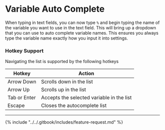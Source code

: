 # Variable Auto Complete

When typing in text fields, you can now type `%` and begin typing the name of the variable you want to use in the text field. This will bring up a dropdown that you can use to auto complete variable names. This ensures you always type the variable name exactly how you input it into settings.

### Hotkey Support

Navigating the list is supported by the following hotkeys

| Hotkey       | Action                                    |
| ------------ | ----------------------------------------- |
| Arrow Down   | Scrolls down in the list                  |
| Arrow Up     | Scrolls up in the list                    |
| Tab or Enter | Accepts the selected variable in the list |
| Escape       | Closes the autocomplete list              |

***

{% include "../../.gitbook/includes/feature-request.md" %}
